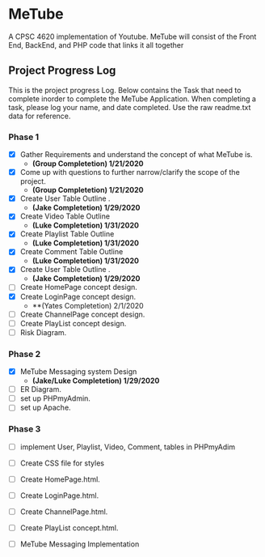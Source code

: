 # MeTube
A CPSC 4620 implementation of Youtube. MeTube will consist of the Front End, BackEnd, and PHP code that links it all together



## Project Progress Log
This is the project progress Log. Below contains the Task that need to complete inorder to complete the MeTube Application. When completing a task, please log your name, and date completed. Use the raw readme.txt data for reference. 


### Phase 1
* [x] Gather Requirements and understand the concept of what MeTube is. 
  - **(Group Completetion)  1/21/2020**
* [x] Come up with questions to further narrow/clarify the scope of the project. 
  - **(Group Completetion)  1/21/2020** 
* [x] Create User Table Outline .  
  - **(Jake Completetion)   1/29/2020** 
* [x] Create Video Table Outline
  - **(Luke Completetion)   1/31/2020** 
* [x] Create Playlist Table Outline
  - **(Luke Completetion)   1/31/2020** 
* [x] Create Comment Table Outline
  - **(Luke Completetion)   1/31/2020** 
* [x] Create User Table Outline .  
  - **(Jake Completetion)   1/29/2020** 
* [ ] Create HomePage concept design.
* [x] Create LoginPage concept design.
  - **(Yates Completetion) 2/1/2020
* [ ] Create ChannelPage concept design.
* [ ] Create PlayList concept design.
* [ ] Risk Diagram. 
### Phase 2
* [x] MeTube Messaging system Design
  - **(Jake/Luke Completetion)   1/29/2020**
* [ ] ER Diagram.
* [ ] set up PHPmyAdmin.
* [ ] set up Apache.

### Phase 3
* [ ] implement User, Playlist, Video, Comment, tables in PHPmyAdim
* [ ] Create CSS file for styles 
* [ ] Create HomePage.html.
* [ ] Create LoginPage.html.
* [ ] Create ChannelPage.html.
* [ ] Create PlayList concept.html.
* [ ] MeTube Messaging Implementation


